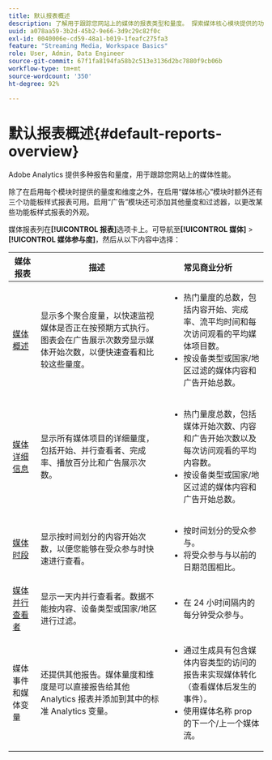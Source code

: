 ```yaml
---
title: 默认报表概述
description: 了解用于跟踪您网站上的媒体的报表类型和量度。 探索媒体核心模块提供的功能板样式报表。
uuid: a078aa59-3b2d-45b2-9e66-3d9c29c82f0c
exl-id: 0040006e-cd59-48a1-b019-1feafc275fa3
feature: "Streaming Media, Workspace Basics"
role: User, Admin, Data Engineer
source-git-commit: 67f1fa8194fa58b2c513e3136d2bc7880f9cb06b
workflow-type: tm+mt
source-wordcount: '350'
ht-degree: 92%

---
```


# 默认报表概述{#default-reports-overview}

Adobe Analytics 提供多种报告和量度，用于跟踪您网站上的媒体性能。

除了在启用每个模块时提供的量度和维度之外，在启用“媒体核心”模块时额外还有三个功能板样式报表可用。启用“广告”模块还可添加其他量度和过滤器，以更改某些功能板样式报表的外观。

媒体报表列在&#x200B;**[!UICONTROL 报表]**&#x200B;选项卡上。可导航至&#x200B;**[!UICONTROL 媒体]** > **[!UICONTROL 媒体参与度]**，然后从以下内容中选择：

| 媒体报表 | 描述     | 常见商业分析       |
| --- | --- | --- |
| [媒体概述](media-reports-overview.md) | 显示多个聚合度量，以快速监视媒体是否正在按预期方式执行。图表会在广告展示次数旁显示媒体开始次数，以便快速查看和比较这些量度。 | <ul> <li>热门量度的总数，包括内容开始、完成率、流平均时间和每次访问观看的平均媒体项目数。  </li> <li>按设备类型或国家/地区过滤的媒体内容和广告开始总数。  </li> </ul> |
| [媒体详细信息](media-reports-detail.md) | 显示所有媒体项目的详细量度，包括开始、并行查看者、完成率、播放百分比和广告展示次数。 | <ul> <li>热门量度总数，包括媒体开始次数、内容和广告开始次数以及每次访问观看的平均内容数。  </li> <li>按设备类型或国家/地区过滤的媒体内容和广告开始总数。  </li> </ul> |
| [媒体时段](media-reports-daypart.md) | 显示按时间划分的内容开始次数，以便您能够在受众参与时快速进行查看。 | <ul> <li>按时间划分的受众参与。  </li> <li>将受众参与与以前的日期范围相比。  </li> </ul> |
| [媒体并行查看者](media-concurrent-viewers-reports.md) | 显示一天内并行查看者。数据不能按内容、设备类型或国家/地区进行过滤。 | <ul> <li>在 24 小时间隔内的每分钟受众参与。  </li> </ul> |
| 媒体事件和媒体变量 | 还提供其他报告。媒体量度和维度是可以直接报告给其他 Analytics 报表并添加到其中的标准 Analytics 变量。 | <ul> <li>通过生成具有包含媒体内容类型的访问的报告来实现媒体转化（查看媒体后发生的事件）。  </li> <li>使用媒体名称 prop 的下一个/上一个媒体流。  </li> </ul> |
